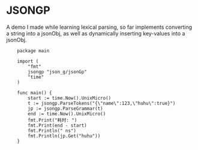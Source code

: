 # JSONGP

A demo I made while learning lexical parsing, so far implements converting a string into a jsonObj, as well as dynamically inserting key-values into a jsonObj.

```
    package main

    import (
        "fmt"
        jsongp "json_g/jsonGp"
        "time"
    )

    func main() {
        start := time.Now().UnixMicro()
        t := jsongp.ParseTokens("{\"name\":123,\"huhu\":true}")
        jp := jsongp.ParseGrammar(t)
        end := time.Now().UnixMicro()
        fmt.Print("耗时: ")
        fmt.Print(end - start)
        fmt.Println(" ns")
        fmt.Println(jp.Get("huhu"))
    }
```
